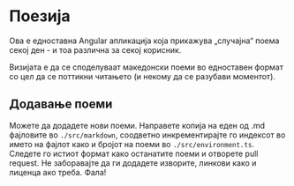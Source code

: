 # Поезија

Ова е едноставна Angular апликација која прикажува „случајна“ поема секој ден - и тоа различна за секој корисник.

Визијата е да се споделуваат македонски поеми во едноставен формат со цел да се поттикни читањето (и некому да се разубави моментот).

## Додавање поеми

Можете да додадете нови поеми. Направете копија на еден од .md фајловите во `./src/markdown`, соодветно инкрементирајте го индексот во името на фајлот како и бројот на поеми во `./src/environment.ts`. Следете го истиот формат како останатите поеми и отворете pull request. Не заборавајте да ги додадете изворите, линкови како и лиценца ако треба. Фала!

